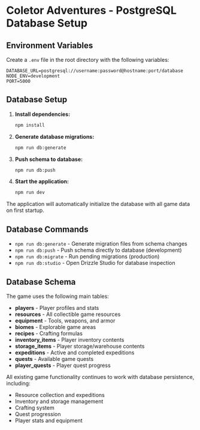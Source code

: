 

# Coletor Adventures - PostgreSQL Database Setup

## Environment Variables

Create a `.env` file in the root directory with the following variables:

```env
DATABASE_URL=postgresql://username:password@hostname:port/database
NODE_ENV=development
PORT=5000
```

## Database Setup

1. **Install dependencies:**
   ```bash
   npm install
   ```

2. **Generate database migrations:**
   ```bash
   npm run db:generate
   ```

3. **Push schema to database:**
   ```bash
   npm run db:push
   ```

4. **Start the application:**
   ```bash
   npm run dev
   ```

The application will automatically initialize the database with all game data on first startup.

## Database Commands

- `npm run db:generate` - Generate migration files from schema changes
- `npm run db:push` - Push schema directly to database (development)
- `npm run db:migrate` - Run pending migrations (production)
- `npm run db:studio` - Open Drizzle Studio for database inspection

## Database Schema

The game uses the following main tables:

- **players** - Player profiles and stats
- **resources** - All collectible game resources
- **equipment** - Tools, weapons, and armor
- **biomes** - Explorable game areas
- **recipes** - Crafting formulas
- **inventory_items** - Player inventory contents
- **storage_items** - Player storage/warehouse contents
- **expeditions** - Active and completed expeditions
- **quests** - Available game quests
- **player_quests** - Player quest progress

All existing game functionality continues to work with database persistence, including:
- Resource collection and expeditions
- Inventory and storage management
- Crafting system
- Quest progression
- Player stats and equipment

